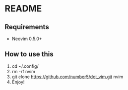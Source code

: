 # README

## Requirements

 - Neovim 0.5.0+

## How to use this

1. cd ~/.config/
1. rm -rf nvim
1. git clone https://github.com/number5/dot_vim.git nvim
1. Enjoy!
